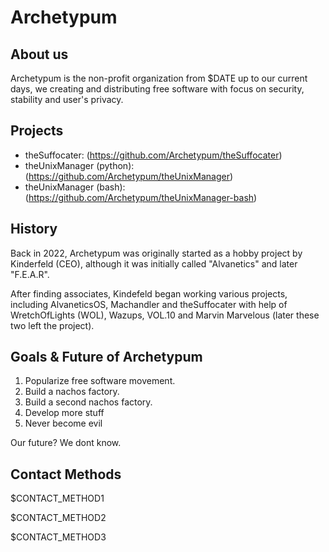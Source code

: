 # Archetypum

## About us

Archetypum is the non-profit organization from $DATE up to our current days, we creating and distributing free software with focus on security, stability 
and user's privacy. 

## Projects

- theSuffocater: (https://github.com/Archetypum/theSuffocater)
- theUnixManager (python): (https://github.com/Archetypum/theUnixManager)
- theUnixManager (bash): (https://github.com/Archetypum/theUnixManager-bash)

## History

Back in 2022, Archetypum was originally started as a hobby project by Kinderfeld (CEO), although it was initially called "Alvanetics" and later "F.E.A.R".

After finding associates, Kindefeld began working various projects, including AlvaneticsOS, Machandler and theSuffocater with help of WretchOfLights (WOL),
Wazups, VOL.10 and Marvin Marvelous (later these two left the project).

## Goals & Future of Archetypum

1. Popularize free software movement. 
2. Build a nachos factory.
3. Build a second nachos factory.
4. Develop more stuff
5. Never become evil

Our future?
We dont know.

## Contact Methods

$CONTACT_METHOD1

$CONTACT_METHOD2

$CONTACT_METHOD3
